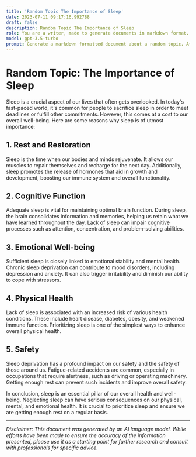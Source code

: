```yaml
---
title: 'Random Topic The Importance of Sleep'
date: 2023-07-11 09:17:16.992788
draft: false
description: Random Topic The Importance of Sleep
role: You are a writer, made to generate documents in markdown format. It is very important that all of the documents you generate are in valid markdown format.
model: gpt-3.5-turbo
prompt: Generate a markdown formatted document about a random topic. At the bottom, include a disclaimer explaining that the document was generated by you. The first line of the document should be the title. Make sure that the entire document is in proper markdown format, using a mix of various tags to make the document visually appealing.
---
```


# Random Topic: The Importance of Sleep

Sleep is a crucial aspect of our lives that often gets overlooked. In today's fast-paced world, it's common for people to sacrifice sleep in order to meet deadlines or fulfill other commitments. However, this comes at a cost to our overall well-being. Here are some reasons why sleep is of utmost importance:

## 1. Rest and Restoration

Sleep is the time when our bodies and minds rejuvenate. It allows our muscles to repair themselves and recharge for the next day. Additionally, sleep promotes the release of hormones that aid in growth and development, boosting our immune system and overall functionality.

## 2. Cognitive Function

Adequate sleep is vital for maintaining optimal brain function. During sleep, the brain consolidates information and memories, helping us retain what we have learned throughout the day. Lack of sleep can impair cognitive processes such as attention, concentration, and problem-solving abilities.

## 3. Emotional Well-being

Sufficient sleep is closely linked to emotional stability and mental health. Chronic sleep deprivation can contribute to mood disorders, including depression and anxiety. It can also trigger irritability and diminish our ability to cope with stressors.

## 4. Physical Health

Lack of sleep is associated with an increased risk of various health conditions. These include heart disease, diabetes, obesity, and weakened immune function. Prioritizing sleep is one of the simplest ways to enhance overall physical health.

## 5. Safety

Sleep deprivation has a profound impact on our safety and the safety of those around us. Fatigue-related accidents are common, especially in occupations that require alertness, such as driving or operating machinery. Getting enough rest can prevent such incidents and improve overall safety.

In conclusion, sleep is an essential pillar of our overall health and well-being. Neglecting sleep can have serious consequences on our physical, mental, and emotional health. It is crucial to prioritize sleep and ensure we are getting enough rest on a regular basis.

---

*Disclaimer: This document was generated by an AI language model. While efforts have been made to ensure the accuracy of the information presented, please use it as a starting point for further research and consult with professionals for specific advice.*